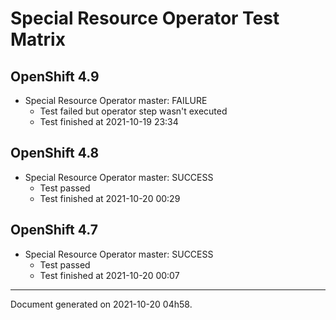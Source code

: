 
Special Resource Operator Test Matrix
=====================================

OpenShift 4.9
-------------


* Special Resource Operator master: FAILURE
  - Test failed but operator step wasn't executed
  - Test finished at 2021-10-19 23:34

OpenShift 4.8
-------------


* Special Resource Operator master: SUCCESS
  - Test passed
  - Test finished at 2021-10-20 00:29

OpenShift 4.7
-------------


* Special Resource Operator master: SUCCESS
  - Test passed
  - Test finished at 2021-10-20 00:07


---
Document generated on 2021-10-20 04h58.
